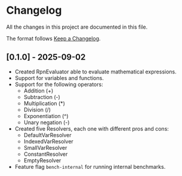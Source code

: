 # Changelog

All the changes in this project are documented in this file.

The format follows [Keep a Changelog](https://keepachangelog.com/en/1.0.0/).

## [0.1.0] - 2025-09-02

- Created RpnEvaluator able to evaluate mathematical expressions.
- Support for variables and functions.
- Support for the following operators:
    - Addition (+)
    - Subtraction (-)
    - Multiplication (\*)
    - Division (/)
    - Exponentiation (^)
    - Unary negation (-)
- Created five Resolvers, each one with different pros and cons:
    - DefaultVarResolver
    - IndexedVarResolver
    - SmallVarResolver
    - ConstantResolver
    - EmptyResolver
- Feature flag `bench-internal` for running internal benchmarks.